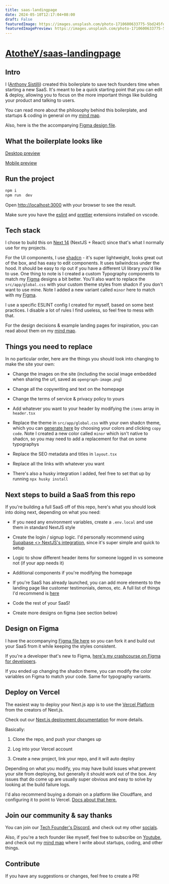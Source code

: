 ```yaml
---
title: saas-landingpage
date: 2024-05-10T12:17:04+08:00
draft: False
featuredImage: https://images.unsplash.com/photo-1710600633775-5bd245fdaffe?ixid=M3w0NjAwMjJ8MHwxfHJhbmRvbXx8fHx8fHx8fDE3MTUzMTQ1NDF8&ixlib=rb-4.0.3
featuredImagePreview: https://images.unsplash.com/photo-1710600633775-5bd245fdaffe?ixid=M3w0NjAwMjJ8MHwxfHJhbmRvbXx8fHx8fHx8fDE3MTUzMTQ1NDF8&ixlib=rb-4.0.3
---
```


# [AtotheY/saas-landingpage](https://github.com/AtotheY/saas-landingpage)


##  Intro

  

I ([Anthony Sistilli](https://linktr.ee/anthonysistilli)) created this boilerplate to save tech founders time when starting a new SaaS. It's meant to be a quick starting point that you can edit & deploy, allowing you to focus on the more important things like building your product and talking to users.


You can read more about the philosophy behind this boilerplate, and startups & coding in general on my [mind map](https://map.sistilli.dev/public/coding/SaaS+Boilerplate).

Also, here is the the accompanying [Figma design file](https://www.figma.com/community/file/1366853311251031961).
  

##  What the boilerplate looks like

  

[Desktop preview](https://i.imgur.com/IO9p3DM.png)

  

[Mobile preview](https://i.imgur.com/X5OE8W7.png)


##  Run the project

  

```bash
npm i
npm run  dev
```

  

Open [http://localhost:3000](http://localhost:3000) with your browser to see the result.

Make sure you have the [eslint](https://marketplace.visualstudio.com/items?itemName=dbaeumer.vscode-eslint) and [prettier](https://marketplace.visualstudio.com/items?itemName=esbenp.prettier-vscode) extensions installed on vscode.

  

##  Tech stack

  

I chose to build this on [Next 14](https://nextjs.org/blog/next-14) (NextJS + React) since that's what I normally use for my projects.

  

For the UI components, I use [shadcn](https://ui.shadcn.com/) - it's super lightweight, looks great out of the box, and has easy to edit components. It uses tailwindcss under the hood. It should be easy to rip out if you have a different UI library you'd like to use. One thing to note is I created a custom Typography components to match my [Figma](https://www.figma.com/community/file/1366853311251031961) designs a bit better. You'll also want to replace the `src/app/global.css` with your custom theme styles from shadcn if you don't want to use mine. Note I added a new variant called `minor` here to match with my [Figma](https://www.figma.com/community/file/1366853311251031961).

  

I use a specific ESLINT config I created for myself, based on some best practices. I disable a lot of rules I find useless, so feel free to mess with that.

  

For the design decisions & example landing pages for inspiration, you can read about them on my [mind map](https://map.sistilli.dev/public/startups/concepts/SaaS+Landing+Page+Design+Standards).

  

##  Things you need to replace

  

In no particular order, here are the things you should look into changing to make the site your own:

  

- Change the images on the site (including the social image embedded when sharing the url, saved as `opengraph-image.png`)

- Change all the copywriting and text on the homepage

- Change the terms of service & privacy policy to yours

- Add whatever you want to your header by modifying the `items` array in `header.tsx`

- Replace the theme in `src/app/global.css` with your own shadcn theme, which you can [generate here](https://ui.shadcn.com/themes) by choosing your colors and clicking `copy code`. Note I created a new color called `minor` which isn't native to shadcn, so you may need to add a replacement for that on some typographys

- Replace the SEO metadata and titles in `layout.tsx`

- Replace all the links with whatever you want
- There's also a husky integration I added, feel free to set that up by running `npx husky install`

  

##  Next steps to build a SaaS from this repo

  

If you're building a full SaaS off of this repo, here's what you should look into doing next, depending on what you need:

  

- If you need any environment variables, create a `.env.local` and use them in standard NextJS style

- Create the login / signup logic. I'd personally recommend using [Supabase <> NextJS's integration](https://supabase.com/docs/guides/auth/quickstarts/nextjs), since it's super simple and quick to setup

- Logic to show different header items for someone logged in vs someone not (if your app needs it)

- Additional components if you're modifying the homepage

- If you're SaaS has already launched, you can add more elements to the landing page like customer testimonials, demos, etc. A full list of things I'd recommend is [here](https://map.sistilli.dev/public/startups/concepts/SaaS+Landing+Page+Design+Standards)

- Code the rest of your SaaS!
- Create more designs on figma (see section below)

  

## Design on Figma
I have the accompanying [Figma file here](https://www.figma.com/community/file/1366853311251031961) so you can fork it and build out your SaaS from it while keeping the styles consistent.

If you're a developer that's new to Figma, [here's my crashcourse on Figma for developers](https://www.youtube.com/watch?v=Vw_XmufXCCI). 

If you ended up changing the shadcn theme, you can modify the color variables on Figma to match your code. Same for typography variants. 

##  Deploy on Vercel

  

The easiest way to deploy your Next.js app is to use the [Vercel Platform](https://vercel.com/new?utm_medium=default-template&filter=next.js&utm_source=create-next-app&utm_campaign=create-next-app-readme) from the creators of Next.js.

  

Check out our [Next.js deployment documentation](https://nextjs.org/docs/deployment) for more details.

  

Basically:

  

1. Clone the repo, and push your changes up

  

2. Log into your Vercel account

  

3. Create a new project, link your repo, and it will auto deploy

  

Depending on what you modify, you may have build issues what prevent your site from deploying, but generally it should work out of the box. Any issues that do come up are usually super obvious and easy to solve by looking at the build failure logs.

  

I'd also recommend buying a domain on a platform like Cloudflare, and configuring it to point to Vercel. [Docs about that here.](https://vercel.com/docs/integrations/external-platforms/cloudflare)

  

##  Join our community & say thanks

  

You can join our [Tech Founder's Discord](https://discord.gg/JNc6uPUqUU), and check out my other [socials](https://linktr.ee/anthonysistilli).

  

Also, if you're a tech founder like myself, feel free to subscribe on [Youtube](https://www.youtube.com/@anthonysistilli), and check out my [mind map](https://map.sistilli.dev/public/coding/SaaS+Boilerplate) where I write about startups, coding, and other things.

  

##  Contribute

  

If you have any suggestions or changes, feel free to create a PR!